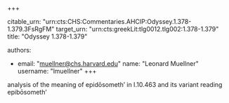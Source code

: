 +++


citable_urn: "urn:cts:CHS:Commentaries.AHCIP:Odyssey.1.378-1.379.3FsRgFM"
target_urn: "urn:cts:greekLit:tlg0012.tlg002:1.378-1.379"
title: "Odyssey 1.378-1.379"

authors:
- email: "muellner@chs.harvard.edu"
  name: "Leonard Muellner"
  username: "lmuellner"
+++

<p>analysis of the meaning of epidōsometh’ in I.10.463 and its variant reading epibōsometh’</p>
